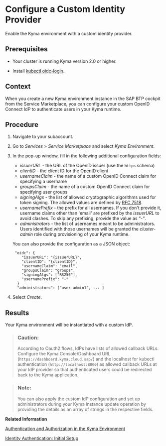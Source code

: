 <!-- loio67bcc6e2d4d749659faf3ede1853f19e -->

# Configure a Custom Identity Provider

Enable the Kyma environment with a custom identity provider.



<a name="loio67bcc6e2d4d749659faf3ede1853f19e__prereq_fv1_t2l_nrb"/>

## Prerequisites

-   Your cluster is running Kyma version 2.0 or higher.

-   Install [kubectl oidc-login](https://github.com/int128/kubelogin).




## Context

When you create a new Kyma environment instance in the SAP BTP cockpit from the Service Marketplace, you can configure your custom OpenID Connect IdP to authenticate users in your Kyma runtime.



## Procedure

1.  Navigate to your subaccount.

2.  Go to *Services* \> *Service Marketplace* and select *Kyma Environment*.

3.  In the pop-up window, fill in the following additional configuration fields:

    -   *issuerURL* - the URL of the OpenID issuer \(use the `https` schema\)
    -   *clientID* - the client ID for the OpenID client
    -   *usernameClaim* - the name of a custom OpenID Connect claim for specifying a username
    -   *groupsClaim* - the name of a custom OpenID Connect claim for specifying user groups
    -   *signingAlgs* - the list of allowed cryptographic algorithms used for token signing. The allowed values are defined by [RFC 7518](https://tools.ietf.org/html/rfc7518#section-3.1).
    -   *usernamePrefix* - the prefix for all usernames. If you don't provide it, username claims other than 'email' are prefixed by the *issuerURL* to avoid clashes. To skip any prefixing, provide the value as *"-"*.
    -   *administrators* - the list of usernames meant to be administrators. Users identified with those usernames will be granted the *cluster-admin* role during provisioning of your Kyma runtime.

    You can also provide the configuration as a JSON object:

    ```
     "oidc": {
        "issuerURL": "{issuerURL}",
        "clientID": "{clientID}",
        "usernameClaim": "email",
        "groupsClaim": "groups",
        "signingAlgs": ["RS256"],
        "usernamePrefix": "-"
      }
      "administrators": ["user-admin1", ... ]
    ```

4.  Select *Create*.




<a name="loio67bcc6e2d4d749659faf3ede1853f19e__result_qzy_nsz_1pb"/>

## Results

Your Kyma environment will be instantiated with a custom IdP.

> ### Caution:  
> According to Oauth2 flows, IdPs have lists of allowed callback URLs. Configure the Kyma Console/Dashboard URL \(`https://dashboard.kyma.cloud.sap/`\) and the localhost for kubectl authentication \(`http://localhost:8000`\) as allowed callback URLs at your IdP provider so that authenticated users could be redirected back to the Kyma application.

> ### Note:  
> You can also apply the custom IdP configuration and set up administrators during your Kyma instance update operation by providing the details as an array of strings in the respective fields.

**Related Information**  


[Authentication and Authorization in the Kyma Environment](authentication-and-authorization-in-the-kyma-environment-85200d8.md "Kyma allows you to use the default or a custom Identity Provider to authenticate in the Kyma environment.")



[Identity Authentication: Initial Setup](https://help.sap.com/viewer/6d6d63354d1242d185ab4830fc04feb1/LATEST/en-US/31af7da133874e199a7df1d42905241b.html)

